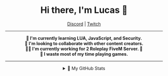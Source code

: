 <div align='center'>
  <h1>Hi there, I'm Lucas 👋</h1>
  <a href="http://discord.com/users/275725782146351104">Discord</a> |
  <a href="https://www.twitch.tv/lucas1916_">Twitch</a>
</div>

---

<p align='center'>
  <b>🌱 I'm currently learning LUA, JavaScript, and Security.</b><br>
  <b>👯 I'm looking to collaborate with other content creators.</b><br>
  <b>👨‍💻 I'm currently working for 2 Roleplay FiveM Server. 🐌</b><br>
  <b>🤔 I waste most of my time playing games.</b><br>
</p>

---

<details align='center'>
  <p align='center'><summary>👀 My GitHub Stats</summary></p>
  <a href="https://github.com/Lucas1916">
  <img align="center" src="https://github-readme-stats.vercel.app/api?username=Lucas1916&count_private=true&show_icons=true?theme=buefy&theme=white" alt="Lucas1916 GitHub Stats" />
    
  [![Top Langs](https://github-readme-stats.vercel.app/api/top-langs/?username=lucas1916&layout=compact&hide_border=true&theme=white)](https://github.com/Lucas1916)
  </a>
</details>
